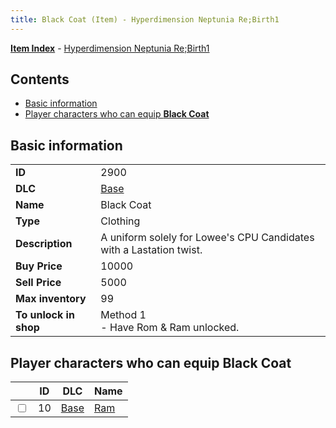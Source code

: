 ```yaml
---
title: Black Coat (Item) - Hyperdimension Neptunia Re;Birth1
---
```


[**Item Index**](/neptunia/rb1/item/index.html) - [Hyperdimension Neptunia Re;Birth1](/neptunia/rb1)

## Contents

- [Basic information](#basic-information)
- [Player characters who can equip **Black Coat**](#player-characters-who-can-equip-black-coat)
## Basic information

|   |   |
| -- | -- |
| **ID** | 2900 |
| **DLC** | [Base](/neptunia/rb1/dlc/1-base.html) |
| **Name** | Black Coat |
| **Type** | Clothing |
| **Description** | A uniform solely for Lowee's CPU Candidates with a Lastation twist. |
| **Buy Price** | 10000 |
| **Sell Price** | 5000 |
| **Max inventory** | 99 |
| **To unlock in shop** | Method 1<br />- Have Rom & Ram unlocked. |


## Player characters who can equip **Black Coat**

|    | ID | DLC | Name |
| -- | -- | --- | ---- |
| <input type="checkbox" id="rb1-player-1-10" class="trackbox" /> | 10 | [Base](/neptunia/rb1/dlc/1-base.html) | [Ram](/neptunia/rb1/player/1-10-ram.html) |
